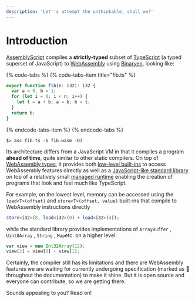 ```yaml
---
description: 'Let''s attempt the unthinkable, shall we?'
---
```


# Introduction

[AssemblyScript](https://github.com/AssemblyScript/assemblyscript) compiles a **strictly-typed** subset of [TypeScript](https://www.typescriptlang.org) \(a typed superset of JavaScript\) to [WebAssembly](https://webassembly.org) using [Binaryen](https://github.com/WebAssembly/binaryen), looking like:

{% code-tabs %}
{% code-tabs-item title="fib.ts" %}
```typescript
export function fib(n: i32): i32 {
  var a = 0, b = 1;
  for (let i = 0; i < n; i++) {
    let t = a + b; a = b; b = t;
  }
  return b;
}
```
{% endcode-tabs-item %}
{% endcode-tabs %}

```text
$> asc fib.ts -b fib.wasm -O3
```

Its architecture differs from a JavaScript VM in that it compiles a program **ahead of time**, quite similar to other static compilers. On top of [WebAssembly types](the-basics/types.md), it provides both [low-level built-ins](the-basics/environment.md) to access WebAssembly features directly as well as a [JavaScript-like standard library](the-details/standard-library/) on top of a relatively small [managed runtime](the-details/runtime.md) enabling the creation of programs that look and feel much like TypeScript.

For example, on the lowest level, memory can be accessed using the `load<T>(offset)` and `store<T>(offset, value)` built-ins that compile to WebAssembly instructions directly

```typescript
store<i32>(8, load<i32>(0) + load<i32>(4));
```

while the standard library provides implementations of `ArrayBuffer` , `Uint8Array` , `String` , `Map`etc. on a higher level:

```typescript
var view = new Int32Array(12);
view[2] = view[0] + view[1];
```

Certainly, the compiler still has its limitations and there are WebAssembly features we are waiting for currently undergoing specification \(marked as 🦄 throughout the documentation\) to make it shine. But it is open source and everyone can contribute, so we are getting there.

Sounds appealing to you? Read on!

